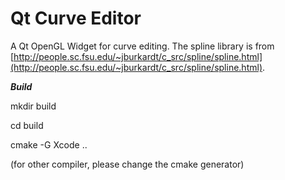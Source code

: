 Qt Curve Editor
===
A Qt OpenGL Widget for curve editing. The spline library is from 
[http://people.sc.fsu.edu/~jburkardt/c_src/spline/spline.html](http://people.sc.fsu.edu/~jburkardt/c_src/spline/spline.html).

***Build***

mkdir build

cd build

cmake -G Xcode ..

(for other compiler, please change the cmake generator)